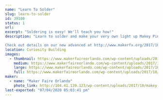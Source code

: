 ```yaml
---
name: "Learn To Solder"
slug: learn-to-solder
id: 39180
status: 1
url: 
excerpt: "Soldering is easy! We'll teach you how!"
description: "Learn to solder and make your very own light up Makey Pin or level up with our new advanced kit!

Check out details on our new advanced at http://www.makerfx.org/2017/10/advanced-soldering-training-maker-faire-orlando-2017/"
location: Curiosity Building
images:
  - thumbnail: https://www.makerfaireorlando.com/wp-content/uploads/2017/10/advanced-lts.jpg
    medium: https://www.makerfaireorlando.com/wp-content/uploads/2017/10/advanced-lts.jpg
    large: https://www.makerfaireorlando.com/wp-content/uploads/2017/10/advanced-lts.jpg
    full: https://www.makerfaireorlando.com/wp-content/uploads/2017/10/advanced-lts.jpg
maker:
  - name: "Maker Faire Orlando"
    photo_link: http://104.41.139.123/wp-content/uploads/2017/10/makey.png
last-exported: "07/04/2020 05:03:41 pm"
---
```

